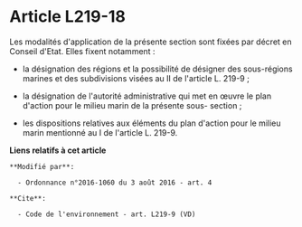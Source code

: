 # Article L219-18

Les modalités d'application de la présente section sont fixées par décret en Conseil d'Etat. Elles fixent notamment : 

- la désignation des régions et la possibilité de désigner des sous-régions marines et des subdivisions visées au II de
l'article L. 219-9 ; 

- la désignation de l'autorité administrative qui met en œuvre le plan d'action pour le milieu marin de la présente sous-
section ; 

- les dispositions relatives aux éléments du plan d'action pour le milieu marin mentionné au I de l'article L. 219-9.

**Liens relatifs à cet article**

	**Modifié par**:

	  - Ordonnance n°2016-1060 du 3 août 2016 - art. 4

	**Cite**:

	  - Code de l'environnement - art. L219-9 (VD)
